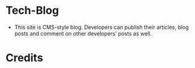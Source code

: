 # Tech-Blog

* This site is CMS-style blog. Developers can publish their articles, blog posts and comment on other developers’ posts as well.


# Credits
